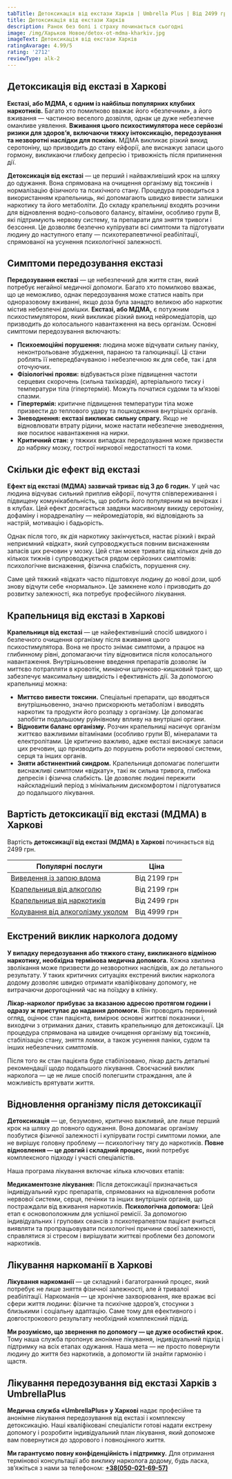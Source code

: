 ```yaml
---
tabTitle: Детоксикація від екстази Харків | Umbrella Plus | Від 2499 грн
title: Детоксикація від екстази Харків
description: Ранок без болі і страху починається сьогодні
image: /img/Харьков Новое/detox-ot-mdma-kharkiv.jpg
imageText: Детоксикація від екстази Харків
ratingAvarage: 4.99/5
rating: '2712'
reviewType: alk-2
---
```


## Детоксикація від екстазі в Харкові

**Екстазі, або МДМА, є одним із найбільш популярних клубних наркотиків.** Багато хто помилково вважає його «безпечним», а його вживання — частиною веселого дозвілля, однак це дуже небезпечне оманливе уявлення. **Вживання цього психостимулятора несе серйозні ризики для здоров’я, включаючи тяжку інтоксикацію, передозування та незворотні наслідки для психіки.** МДМА викликає різкий викид серотоніну, що призводить до стану ейфорії, але виснажує запаси цього гормону, викликаючи глибоку депресію і тривожність після припинення дії.

**Детоксикація від екстазі** — це перший і найважливіший крок на шляху до одужання. Вона спрямована на очищення організму від токсинів і нормалізацію фізичного та психічного стану. Процедура проводиться з використанням крапельниць, які допомагають швидко вивести залишки наркотику та його метаболіти. До складу крапельниці входять розчини для відновлення водно-сольового балансу, вітаміни, особливо групи В, які підтримують нервову систему, та препарати для зняття тривоги і безсоння. Це дозволяє безпечно купірувати всі симптоми та підготувати людину до наступного етапу — психотерапевтичної реабілітації, спрямованої на усунення психологічної залежності.

## Симптоми передозування екстазі

**Передозування екстазі** — це небезпечний для життя стан, який потребує негайної медичної допомоги. Багато хто помилково вважає, що це неможливо, однак передозування може статися навіть при одноразовому вживанні, якщо доза була занадто великою або наркотик містив небезпечні домішки. **Екстазі, або МДМА,** є потужним психостимулятором, який викликає різкий викид нейромедіаторів, що призводить до колосального навантаження на весь організм. Основні симптоми передозування включають:

* **Психоемоційні порушення:** людина може відчувати сильну паніку, неконтрольоване збудження, параною та галюцинації. Ці стани роблять її непередбачуваною і небезпечною як для себе, так і для оточуючих.
* **Фізіологічні прояви:** відбувається різке підвищення частоти серцевих скорочень (сильна тахікардія), артеріального тиску і температури тіла (гіпертермія). Можуть початися судоми та м’язові спазми.
* **Гіпертермія:** критичне підвищення температури тіла може призвести до теплового удару та пошкодження внутрішніх органів.
* **Зневоднення: екстазі викликає сильну спрагу.** Якщо не відновлювати втрату рідини, може настати небезпечне зневоднення, яке посилює навантаження на нирки.
* **Критичний стан:** у тяжких випадках передозування може призвести до набряку мозку, гострої ниркової недостатності та коми.

## Скільки діє ефект від екстазі

**Ефект від екстазі (МДМА) зазвичай триває від 3 до 6 годин.** У цей час людина відчуває сильний приплив ейфорії, почуття співпереживання і підвищену комунікабельність, що робить його популярним на вечірках і в клубах. Цей ефект досягається завдяки масивному викиду серотоніну, дофаміну і норадреналіну — нейромедіаторів, які відповідають за настрій, мотивацію і бадьорість.

Однак після того, як дія наркотику закінчується, настає різкий і вкрай неприємний «відкат», який супроводжується повним виснаженням запасів цих речовин у мозку. Цей стан може тривати від кількох днів до кількох тижнів і супроводжується рядом серйозних симптомів: психологічне виснаження, фізична слабкість, порушення сну.

Саме цей тяжкий «відкат» часто підштовхує людину до нової дози, щоб знову відчути себе «нормально». Це замкнене коло і призводить до розвитку залежності, яка потребує професійного лікування.

## Крапельниця від екстазі в Харкові

**Крапельниця від екстазі** — це найефективніший спосіб швидкого і безпечного очищення організму після вживання цього психостимулятора. Вона не просто знімає симптоми, а працює на глибинному рівні, допомагаючи тілу відновитися після колосального навантаження. Внутрішньовенне введення препаратів дозволяє їм миттєво потрапляти в кровотік, минаючи шлунково-кишковий тракт, що забезпечує максимальну швидкість і ефективність дії. За допомогою крапельниці можна:

* **Миттєво вивести токсини.** Спеціальні препарати, що вводяться внутрішньовенно, значно прискорюють метаболізм і виводять наркотик та продукти його розпаду з організму. Це допомагає запобігти подальшому руйнівному впливу на внутрішні органи.
* **Відновити баланс організму.** Розчин крапельниці насичує організм життєво важливими вітамінами (особливо групи В), мінералами та електролітами. Це критично важливо, адже екстазі виснажує запаси цих речовин, що призводить до порушень роботи нервової системи, серця та інших органів.
* **Зняти абстинентний синдром.** Крапельниця допомагає полегшити виснажливі симптоми «відкату», такі як сильна тривога, глибока депресія і фізична слабкість. Це дозволяє людині пережити найскладніший період з мінімальним дискомфортом і підготуватися до подальшого лікування.

## Вартість детоксикації від екстазі (МДМА) в Харкові

Вартість **детоксикації від екстазі (МДМА) в Харкові** починається від 2499 грн.

| Популярні послуги                                                                                              | Ціна         |
| -------------------------------------------------------------------------------------------------------------- | ------------ |
| [Виведення із запою вдома](https://umbrella-plus.com.ua/uk/kharkiv/vivod-iz-zapoia-na-domy-kharkiv-ua/)        | Від 2199 грн |
| [Крапельниця від алкоголю](https://umbrella-plus.com.ua/uk/kharkiv/kapelnica_ot_alkogola_na_domy_kharkiv_ua/)  | Від 2199 грн |
| [Крапельниця від наркотиків](https://umbrella-plus.com.ua/uk/kharkiv/kap-ot-nark-ua/)                          | Від 2499 грн |
| [Кодування від алкоголізму уколом](https://umbrella-plus.com.ua/uk/kharkiv/kodirovka-ot-alkogolia-kharkiv-ua/) | Від 4999 грн |

## Екстрений виклик нарколога додому

**У випадку передозування або тяжкого стану, викликаного відміною наркотику, необхідна термінова медична допомога.** Кожна хвилина зволікання може призвести до незворотних наслідків, аж до летального результату. У таких критичних ситуаціях екстрений виклик нарколога додому дозволяє швидко отримати кваліфіковану допомогу, не витрачаючи дорогоцінний час на поїздку в клініку.

**Лікар-нарколог прибуває за вказаною адресою протягом години і одразу ж приступає до надання допомоги.** Він проводить первинний огляд, оцінює стан пацієнта, вимірює основні життєві показники і, виходячи з отриманих даних, ставить крапельницю для детоксикації. Ця процедура спрямована на швидке очищення організму від токсинів, стабілізацію стану, зняття ломки, а також усунення паніки, судом та інших небезпечних симптомів.

Після того як стан пацієнта буде стабілізовано, лікар дасть детальні рекомендації щодо подальшого лікування. Своєчасний виклик нарколога — це не лише спосіб полегшити страждання, але й можливість врятувати життя.

## Відновлення організму після детоксикації

**Детоксикація** — це, безумовно, критично важливий, але лише перший крок на шляху до повного одужання. Вона допомагає організму позбутися фізичної залежності і купірувати гострі симптоми ломки, але не вирішує головну проблему — психологічну тягу до наркотиків. **Повне відновлення — це довгий і складний процес,** який потребує комплексного підходу і участі спеціалістів.

Наша програма лікування включає кілька ключових етапів:

**Медикаментозне лікування:** Після детоксикації призначається індивідуальний курс препаратів, спрямованих на відновлення роботи нервової системи, серця, печінки та інших внутрішніх органів, що постраждали від вживання наркотиків. **Психологічна допомога:** Цей етап є основоположним для успішної ремісії. За допомогою індивідуальних і групових сеансів з психотерапевтом пацієнт вчиться виявляти та пропрацьовувати психологічні причини своєї залежності, справлятися зі стресом і вирішувати життєві проблеми без допомоги наркотиків.

## Лікування наркоманії в Харкові

**Лікування наркоманії** — це складний і багатогранний процес, який потребує не лише зняття фізичної залежності, але й тривалої реабілітації. Наркоманія — це хронічне захворювання, яке вражає всі сфери життя людини: фізичне та психічне здоров’я, стосунки з близькими і соціальну адаптацію. Саме тому для ефективного і довгострокового результату необхідний комплексний підхід.

**Ми розуміємо, що звернення по допомогу — це дуже особистий крок.** Тому наша служба пропонує анонімне лікування, індивідуальний підхід і підтримку на всіх етапах одужання. Наша мета — не просто повернути людину до життя без наркотиків, а допомогти їй знайти гармонію і щастя.

## Лікування передозування від екстазі Харків з UmbrellaPlus

**Медична служба «UmbrellaPlus» у Харкові** надає професійне та анонімне лікування передозування від екстазі і комплексну детоксикацію. Наші кваліфіковані спеціалісти готові надати екстрену допомогу і розробити індивідуальний план лікування, який допоможе вам повернутися до здорового і повноцінного життя.

**Ми гарантуємо повну конфіденційність і підтримку.** Для отримання термінової консультації або виклику нарколога додому, будь ласка, зв’яжіться з нами за телефоном: **[+38(050-021-69-57)](tel:0500216957)**
